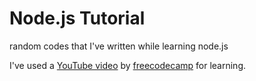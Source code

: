 # Node.js Tutorial

random codes that I've written while learning node.js

I've used a [YouTube video]('https://www.youtube.com/watch?v=RLtyhwFtXQA') by [freecodecamp]('https://www.freecodecamp.org/') for learning.
